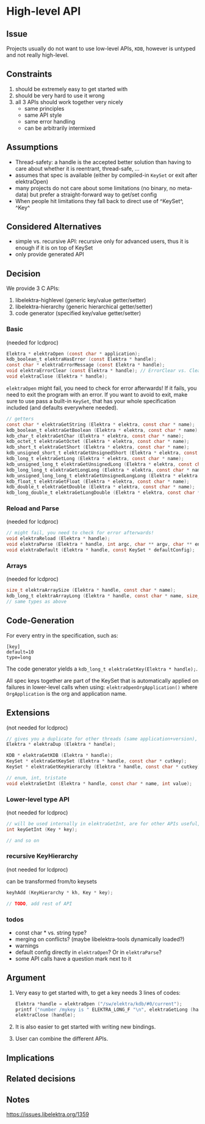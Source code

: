 # High-level API

## Issue

Projects usually do not want to use low-level APIs,
`KDB`, however is untyped and not really high-level.

## Constraints

1. should be extremely easy to get started with
2. should be very hard to use it wrong
3. all 3 APIs should work together very nicely
   - same principles
   - same API style
   - same error handling
   - can be arbitrarily intermixed

## Assumptions

- Thread-safety: a handle is the accepted better solution than having to
  care about whether it is reentrant, thread-safe, ...
- assumes that spec is available (either by compiled-in `KeySet` or exit after elektraOpen)
- many projects do not care about some limitations (no binary, no meta-data)
  but prefer a straight-forward way to get/set config
- When people hit limitations they fall back to direct use of ^KeySet^, ^Key^

## Considered Alternatives

- simple vs. recursive API: recursive only for advanced users, thus it is enough if it is on top of KeySet
- only provide generated API

## Decision

We provide 3 C APIs:

1. libelektra-highlevel (generic key/value getter/setter)
2. libelektra-hierarchy (generic hierarchical getter/setter)
3. code generator (specified key/value getter/setter)


### Basic

(needed for lcdproc)

```c
Elektra * elektraOpen (const char * application);
kdb_boolean_t elektraHasError (const Elektra * handle);
const char * elektraErrorMessage (const Elektra * handle);
void elektraErrorClear (const Elektra * handle); // ErrorClear vs. ClearError?
void elektraClose (Elektra * handle);
```

`elektraOpen` might fail, you need to check for error afterwards!
If it fails, you need to exit the program with an error.
If you want to avoid to exit, make sure to use pass a built-in `KeySet`,
that has your whole specification included (and defaults everywhere
needed).


```c
// getters
const char * elektraGetString (Elektra * elektra, const char * name);
kdb_boolean_t elektraGetBoolean (Elektra * elektra, const char * name);
kdb_char_t elektraGetChar (Elektra * elektra, const char * name);
kdb_octet_t elektraGetOctet (Elektra * elektra, const char * name);
kdb_short_t elektraGetShort (Elektra * elektra, const char * name);
kdb_unsigned_short_t elektraGetUnsignedShort (Elektra * elektra, const char * name);
kdb_long_t elektraGetLong (Elektra * elektra, const char * name);
kdb_unsigned_long_t elektraGetUnsignedLong (Elektra * elektra, const char * name);
kdb_long_long_t elektraGetLongLong (Elektra * elektra, const char * name);
kdb_unsigned_long_long_t elektraGetUnsignedLongLong (Elektra * elektra, const char * name);
kdb_float_t elektraGetFloat (Elektra * elektra, const char * name);
kdb_double_t elektraGetDouble (Elektra * elektra, const char * name);
kdb_long_double_t elektraGetLongDouble (Elektra * elektra, const char * name);
```

### Reload and Parse

(needed for lcdproc)

```c
// might fail, you need to check for error afterwards!
void elektraReload (Elektra * handle);
void elektraParse (Elektra * handle, int argc, char ** argv, char ** environ); // pass environ?
void elektraDefault (Elektra * handle, const KeySet * defaultConfig);
```

### Arrays

(needed for lcdproc)


```c
size_t elektraArraySize (Elektra * handle, const char * name);
kdb_long_t elektraArrayLong (Elektra * handle, const char * name, size_t elem);
// same types as above

```

## Code-Generation

For every entry in the specification, such as:

```
[key]
default=10
type=long
```

The code generator yields a `kdb_long_t elektraGetKey(Elektra * handle);`.

All spec keys together are part of the KeySet that is automatically applied
on failures in lower-level calls when using:
`elektraOpenOrgApplication()` where `OrgApplication` is the org and application name.

## Extensions

(not needed for lcdproc)

```c
// gives you a duplicate for other threads (same application+version), automatically calls elektraErrorClear
Elektra * elektraDup (Elektra * handle);

KDB * elektraGetKDB (Elektra * handle);
KeySet * elektraGetKeySet (Elektra * handle, const char * cutkey);
KeySet * elektraGetKeyHierarchy (Elektra * handle, const char * cutkey);

// enum, int, tristate
void elektraSetInt (Elektra * handle, const char * name, int value);
```

### Lower-level type API

(not needed for lcdproc)

```c
// will be used internally in elektraGetInt, are for other APIs useful, too
int keyGetInt (Key * key);

// and so on
```

### recursive KeyHierarchy

(not needed for lcdproc)

can be transformed from/to keysets

```c
keyhAdd (KeyHierarchy * kh, Key * key);

// TODO, add rest of API
```

### todos

- const char * vs. string type?
- merging on conflicts? (maybe libelektra-tools dynamically loaded?)
- warnings
- default config directly in `elektraOpen`? Or in `elektraParse`?
- some API calls have a question mark next to it

## Argument

1. Very easy to get started with, to get a key needs 3 lines of codes:

   ```c
   Elektra *handle = elektraOpen ("/sw/elektra/kdb/#0/current");
   printf ("number /mykey is " ELEKTRA_LONG_F "\n", elektraGetLong (handle, "/mykey"));
   elektraClose (handle);
   ```

2. It is also easier to get started with writing new bindings.
3. User can combine the different APIs.

## Implications

## Related decisions

## Notes

https://issues.libelektra.org/1359
